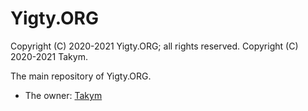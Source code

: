# Yigty.ORG
Copyright (C) 2020-2021 Yigty.ORG; all rights reserved.
Copyright (C) 2020-2021 Takym.

The main repository of Yigty.ORG.

* The owner: [Takym](https://takym.github.io/)
